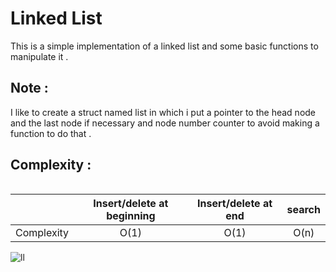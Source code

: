 # Linked List
This is a simple implementation of a linked list and some basic functions to manipulate it .

## Note :
I like to create a struct named list in which i put a pointer to the head node and the last node if necessary and node number counter to avoid making a function to do that .

## Complexity : 
```
```
|               | Insert/delete at beginning | Insert/delete at end | search
| ------------- | :-------------: | :-------------: | :-------------: |
| Complexity  |     O(1)        | O(1) | O(n)

![ll](https://drive.google.com/uc?export=view&id=1oxzsL4F9bDJJfIs-tTP2Ml6l1YuCNcEf)
